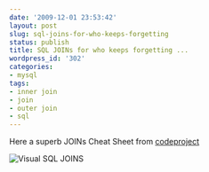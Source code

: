 ```yaml
---
date: '2009-12-01 23:53:42'
layout: post
slug: sql-joins-for-who-keeps-forgetting
status: publish
title: SQL JOINs for who keeps forgetting ...
wordpress_id: '302'
categories:
- mysql
tags:
- inner join
- join
- outer join
- sql
---
```


Here a superb JOINs Cheat Sheet from [codeproject](http://www.codeproject.com/KB/database/Visual_SQL_Joins.aspx)

![Visual SQL JOINS](http://antoniolorusso.com/wp-content/uploads/2009/12/Visual_SQL_JOINS_orig-300x236.jpg)
